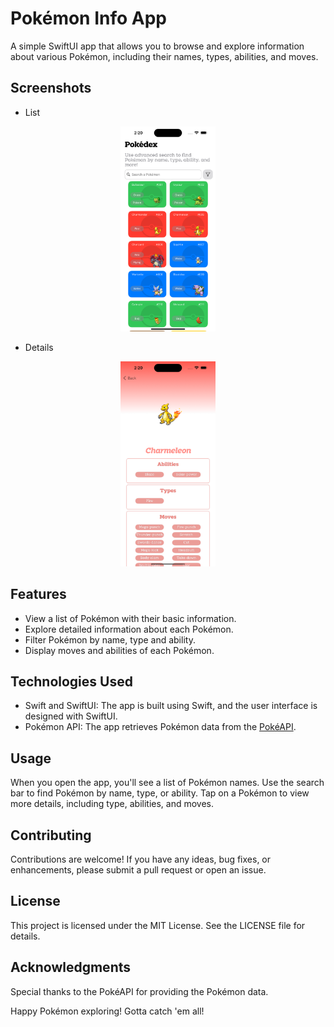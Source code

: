 # Pokémon Info App

A simple SwiftUI app that allows you to browse and explore information about various Pokémon, including their names, types, abilities, and moves.

## Screenshots

- List
<p align="center">
  <img src="https://github.com/shady-elkassas/PokeAPI/blob/main/images/list.png" width="30%">
</p>

- Details
<p align="center">
  <img src="https://github.com/shady-elkassas/PokeAPI/blob/main/images/details.png" width="30%">
</p>

## Features

- View a list of Pokémon with their basic information.
- Explore detailed information about each Pokémon.
- Filter Pokémon by name, type and ability.
- Display moves and abilities of each Pokémon.

## Technologies Used

- Swift and SwiftUI: The app is built using Swift, and the user interface is designed with SwiftUI.
- Pokémon API: The app retrieves Pokémon data from the [PokéAPI](https://pokeapi.co/).

## Usage

When you open the app, you'll see a list of Pokémon names.
Use the search bar to find Pokémon by name, type, or ability.
Tap on a Pokémon to view more details, including type, abilities, and moves.

## Contributing

Contributions are welcome! If you have any ideas, bug fixes, or enhancements, please submit a pull request or open an issue.

## License

This project is licensed under the MIT License. See the LICENSE file for details.

## Acknowledgments

Special thanks to the PokéAPI for providing the Pokémon data.

Happy Pokémon exploring! Gotta catch 'em all!
